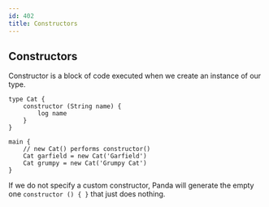 ```yaml
---
id: 402
title: Constructors
---
```


## Constructors
Constructor is a block of code executed when we create an instance of our type.

```panda
type Cat {
    constructor (String name) {
        log name
    }
}

main {
    // new Cat() performs constructor()
    Cat garfield = new Cat('Garfield')
    Cat grumpy = new Cat('Grumpy Cat')
}
```

If we do not specify a custom constructor, 
Panda will generate the empty one `constructor () { }` that just does nothing.